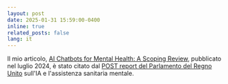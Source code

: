 ```yaml
---
layout: post
date: 2025-01-31 15:59:00-0400
inline: true
related_posts: false
lang: it
---
```


Il mio articolo, [AI Chatbots for Mental Health: A Scoping Review](https://doi.org/10.3390/app14135889), pubblicato nel luglio 2024, è stato citato dal [POST report del Parlamento del Regno Unito](https://research.gold.ac.uk/id/eprint/38251/1/POST-PN-0737.pdf) sull'IA e l'assistenza sanitaria mentale.

